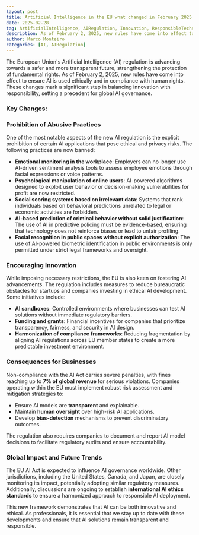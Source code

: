 ```yaml
---
layout: post
title: Artificial Intelligence in the EU what changed in February 2025
date: 2025-02-28
tag: ArtificialIntelligence, AIRegulation, Innovation, ResponsibleTechnology, Europe, DigitalTransformation
description: As of February 2, 2025, new rules have come into effect to ensure AI is used ethically and in compliance with human rights.
author: Marco Monteiro
categories: [AI, AIRegulation]
---
```


The European Union's Artificial Intelligence (AI) regulation is advancing towards a safer and more transparent future, strengthening the protection of fundamental rights. As of February 2, 2025, new rules have come into effect to ensure AI is used ethically and in compliance with human rights. These changes mark a significant step in balancing innovation with responsibility, setting a precedent for global AI governance.

<!--more-->

### Key Changes:

### **Prohibition of Abusive Practices**
One of the most notable aspects of the new AI regulation is the explicit prohibition of certain AI applications that pose ethical and privacy risks. The following practices are now banned:

* <i class="icon-angle-right"></i> **Emotional monitoring in the workplace**: Employers can no longer use AI-driven sentiment analysis tools to assess employee emotions through facial expressions or voice patterns.
* <i class="icon-angle-right"></i> **Psychological manipulation of online users**: AI-powered algorithms designed to exploit user behavior or decision-making vulnerabilities for profit are now restricted.
* <i class="icon-angle-right"></i> **Social scoring systems based on irrelevant data**: Systems that rank individuals based on behavioral predictions unrelated to legal or economic activities are forbidden.
* <i class="icon-angle-right"></i> **AI-based prediction of criminal behavior without solid justification**: The use of AI in predictive policing must be evidence-based, ensuring that technology does not reinforce biases or lead to unfair profiling.
* <i class="icon-angle-right"></i> **Facial recognition in public spaces without explicit authorization**: The use of AI-powered biometric identification in public environments is only permitted under strict legal frameworks and oversight.

### **Encouraging Innovation**

While imposing necessary restrictions, the EU is also keen on fostering AI advancements. The regulation includes measures to reduce bureaucratic obstacles for startups and companies investing in ethical AI development. Some initiatives include:
* <i class="icon-angle-right"></i>  **AI sandboxes**: Controlled environments where businesses can test AI solutions without immediate regulatory barriers.
* <i class="icon-angle-right"></i> **Funding and grants**: Financial incentives for companies that prioritize transparency, fairness, and security in AI design.
* <i class="icon-angle-right"></i> **Harmonization of compliance frameworks**: Reducing fragmentation by aligning AI regulations across EU member states to create a more predictable investment environment.

### **Consequences for Businesses**

Non-compliance with the AI Act carries severe penalties, with fines reaching up to **7% of global revenue** for serious violations. Companies operating within the EU must implement robust risk assessment and mitigation strategies to:
* <i class="icon-angle-right"></i> Ensure AI models are **transparent** and explainable.
* <i class="icon-angle-right"></i> Maintain **human oversight** over high-risk AI applications.
* <i class="icon-angle-right"></i> Develop **bias-detection** mechanisms to prevent discriminatory outcomes.

The regulation also requires companies to document and report AI model decisions to facilitate regulatory audits and ensure accountability.

### **Global Impact and Future Trends**

The EU AI Act is expected to influence AI governance worldwide. Other jurisdictions, including the United States, Canada, and Japan, are closely monitoring its impact, potentially adopting similar regulatory measures. Additionally, discussions are ongoing to establish **international AI ethics standards** to ensure a harmonized approach to responsible AI deployment.

This new framework demonstrates that AI can be both innovative and ethical. As professionals, it is essential that we stay up to date with these developments and ensure that AI solutions remain transparent and responsible.